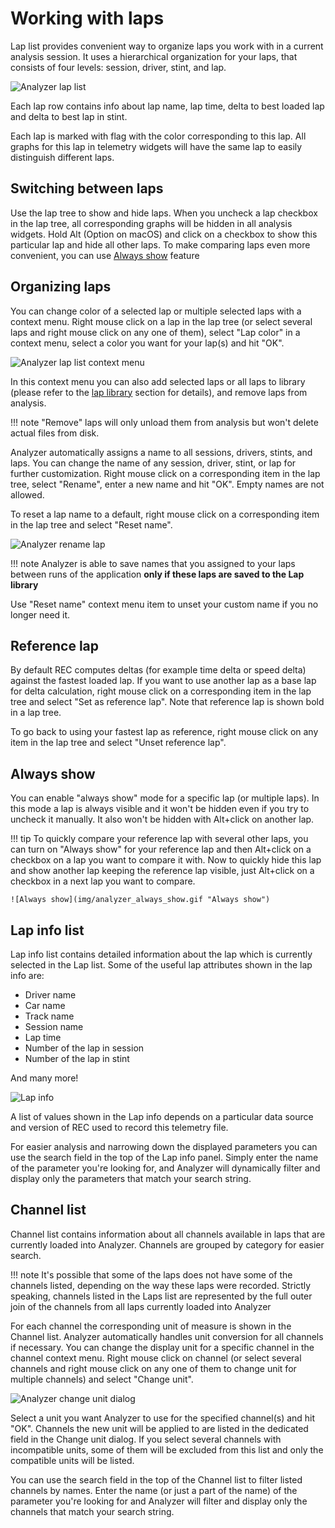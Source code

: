 # Working with laps

Lap list provides convenient way to organize laps you work with in a current analysis session. It uses
a hierarchical organization for your laps, that consists of four levels: session, driver, stint, and lap.

![Analyzer lap list](img/analyzer_lap_tree.png "Analyzer lap list")

Each lap row contains info about lap name, lap time, delta to best loaded lap and delta to best lap in stint.

Each lap is marked with flag with the color corresponding to this lap. All graphs for this lap in telemetry
widgets will have the same lap to easily distinguish different laps.

## Switching between laps

Use the lap tree to show and hide laps. When you uncheck a lap checkbox in the lap tree, all corresponding 
graphs will be hidden in all analysis widgets. Hold Alt (Option on macOS) and click on a checkbox to
show this particular lap and hide all other laps. To make comparing laps even more convenient, you can use
[Always show](#always-show) feature

## Organizing laps

You can change color of a selected lap or multiple selected laps with a context menu. Right mouse click on
a lap in the lap tree (or select several laps and right mouse click on any one of them), select "Lap color"
in a context menu, select a color you want for your lap(s) and hit "OK". 

![Analyzer lap list context menu](img/analyzer_lap_tree_context_menu.png "Analyzer lap list context menu")

In this context menu you can also add selected laps or all laps to library (please refer to the 
[lap library](laplibrary.md) section for details), and remove laps from analysis.

!!! note
    "Remove" laps will only unload them from analysis but won't delete actual files from disk.

Analyzer automatically assigns a name to all sessions, drivers, stints, and laps. You can change the name of 
any session, driver, stint, or lap for further customization. Right mouse click on a corresponding item in 
the lap tree, select "Rename", enter a new name and hit "OK". Empty names are not allowed. 

To reset a lap name to a default, right mouse click on a corresponding item in the lap tree and select 
"Reset name".

![Analyzer rename lap](img/analyzer_rename_lap.gif "Analyzer rename lap")

!!! note 
    Analyzer is able to save names that you assigned to your laps between runs of the application **only 
    if these laps are saved to the Lap library**

Use "Reset name" context menu item to unset your custom name if you no longer need it.

## Reference lap

By default REC computes deltas (for example time delta or speed delta) against the fastest loaded lap. If
you want to use another lap as a base lap for delta calculation, right mouse click on a corresponding item 
in the lap tree and select "Set as reference lap". Note that reference lap is shown bold in a lap tree. 

To go back to using your fastest lap as reference, right mouse click on any item in the  lap tree and select 
"Unset reference lap".

## Always show

You can enable "always show" mode for a specific lap (or multiple laps). In this mode a lap is always visible
and it won't be hidden even if you try to uncheck it manually. It also won't be hidden with Alt+click on another
lap.

!!! tip
    To quickly compare your reference lap with several other laps, you can turn on "Always show" for your reference
    lap and then Alt+click on a checkbox on a lap you want to compare it with. Now to quickly hide this lap and
    show another lap keeping the reference lap visible, just Alt+click on a checkbox in a next lap you want to 
    compare.

    ![Always show](img/analyzer_always_show.gif "Always show")


## Lap info list

Lap info list contains detailed information about the lap which is currently selected in the Lap list. 
Some of the useful lap attributes shown in the lap info are:

- Driver name
- Car name
- Track name
- Session name
- Lap time
- Number of the lap in session
- Number of the lap in stint

And many more!

![Lap info](img/analyzer_lap_info.png "Lap info")

A list of values shown in the Lap info depends on a particular data source and version of REC used to record this
telemetry file.

For easier analysis and narrowing down the displayed parameters you can use the search field in the top of the 
Lap info panel. Simply enter the name of the parameter you're looking for, and Analyzer will dynamically 
filter and display only the parameters that match your search string. 

## Channel list

Channel list contains information about all channels available in laps that are currently loaded into Analyzer.
Channels are grouped by category for easier search. 

!!! note 
    It's possible that some of the laps does not have some of the channels listed, depending on the way these laps
    were recorded. Strictly speaking, channels listed in the Laps list are represented by the full outer join of
    the channels from all laps currently loaded into Analyzer

For each channel the corresponding unit of measure is shown in the Channel list. Analyzer automatically handles 
unit conversion for all channels if necessary. You can change the display unit for a  specific channel 
in the channel context menu. Right mouse click on channel (or select several channels and right mouse click on 
any one of them to change unit for multiple channels) and select "Change unit".  

![Analyzer change unit dialog](img/analyzer_change_unit_src.png "Analyzer change unit dialog")

Select a unit you want Analyzer to use for the specified channel(s) and hit "OK". Channels the new unit
will be applied to are listed in the dedicated field in the Change unit dialog. If you select several channels
with incompatible units, some of them will be excluded from this list and only the compatible units will be listed.

You can use the search field in the top of the Channel list to filter listed channels by names. Enter the name
(or just a part of the name) of the parameter you're looking for and Analyzer will filter and display only the
channels that match your search string. 
